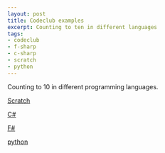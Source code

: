 ```yaml
---
layout: post
title: Codeclub examples
excerpt: Counting to ten in different languages
tags: 
- codeclub
- f-sharp
- c-sharp
- scratch
- python
---
```


Counting to 10 in different programming languages.

[Scratch](https://scratch.mit.edu/projects/90544713/#editor)

[C#](https://dotnetfiddle.net/Yytqx3)

[F#](https://dotnetfiddle.net/vri351)

[python](https://trinket.io/library/trinkets/8a818948b5)
